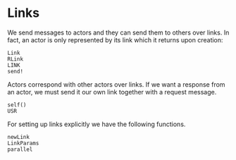 # Links

We send messages to actors and they can send them to others over links. In fact, an actor is only represented by its link which it returns upon creation:

```@docs
Link
RLink
LINK
send!
```

Actors correspond with other actors over links. If we want a response from an actor, we must send it our own link together with a request message.

```@docs
self()
USR
```

For setting up links explicitly we have the following functions.

```@docs
newLink
LinkParams
parallel
```

